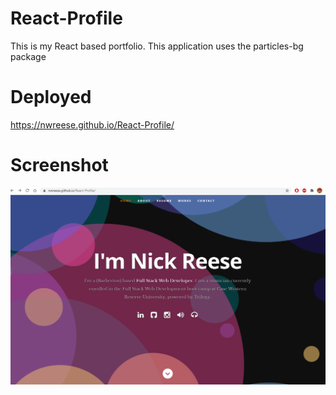 # React-Profile
This is my React based portfolio. This application uses the particles-bg package 
# Deployed 
https://nwreese.github.io/React-Profile/
# Screenshot
<img src = "reactProfileHome.png">